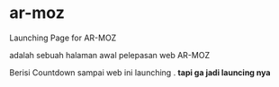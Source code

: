 # ar-moz
Launching Page for AR-MOZ

adalah sebuah halaman awal pelepasan web AR-MOZ

Berisi Countdown sampai web ini launching . __tapi ga jadi launcing nya__
